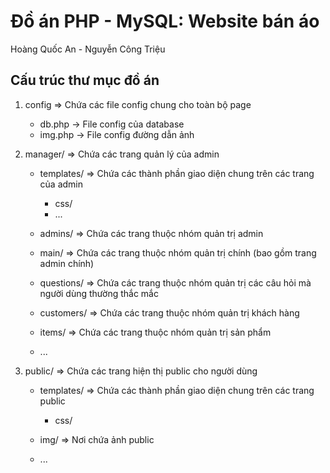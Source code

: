 # Đồ án PHP - MySQL: Website bán áo
Hoàng Quốc An - Nguyễn Công Triệu

## Cấu trúc thư mục đồ án
1. config                  => Chứa các file config chung cho toàn bộ page
    + db.php                  -> File config của database
    + img.php                 -> File config đường dẫn ảnh

2. manager/                   => Chứa các trang quản lý của admin
    + templates/              => Chứa các thành phần giao diện chung trên các trang của admin
        - css/
        - ...

    + admins/              => Chứa các trang thuộc nhóm quản trị admin
    + main/                => Chứa các trang thuộc nhóm quản trị chính (bao gồm trang admin chính)
    + questions/           => Chứa các trang thuộc nhóm quản trị các câu hỏi mà người dùng thường thắc mắc
    + customers/           => Chứa các trang thuộc nhóm quản trị khách hàng
    + items/               => Chứa các trang thuộc nhóm quản trị sản phẩm
    + ...

3. public/                  => Chứa các trang hiện thị public cho người dùng
    + templates/              => Chứa các thành phần giao diện chung trên các trang public
        - css/
    
    + img/                 => Nơi chứa ảnh public

    + ...
